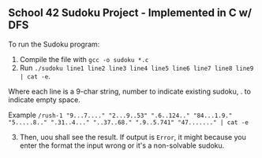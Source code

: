 ## School 42 Sudoku Project - Implemented in C w/ DFS
To run the Sudoku program:
1. Compile the file with `gcc -o sudoku *.c`
2. Run `./sudoku line1 line2 line3 line4 line5 line6 line7 line8 line9 | cat -e`. 

Where each line is a 9-char string, number to indicate existing sudoku, . to indicate empty space. 

Example `/rush-1 "9...7...." "2...9..53" ".6..124.." "84...1.9." "5.....8.." ".31..4..." "..37..68." ".9..5.741" "47......." | cat -e`

3. Then, uou shall see the result. If output is  `Error`, it might because you enter the format the input wrong or it's a non-solvable sudoku. 
    
